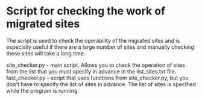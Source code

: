 # Script for checking the work of migrated sites
The script is used to check the operability of the migrated sites and is especially useful if there are a large number of sites and manually checking these sites will take a long time.

site_checker.py - main script. Allows you to check the operation of sites from the list that you must specify in advance in the list_sites.txt file.
fast_checker.py - script that uses functions from site_checker.py, but you don't have to specify the list of sites in advance. The list of sites is specified while the program is running.